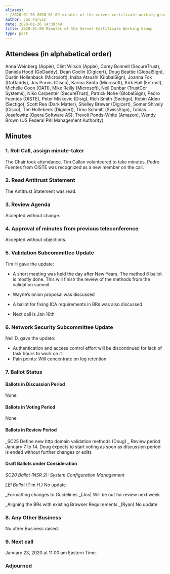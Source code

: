 ```yaml
---
aliases:
- /2020-01-26-2020-01-09-minutes-of-the-server-certificate-working-group/
author: Jos Purvis
date: 2020-01-26 14:39:49
title: 2020-01-09 Minutes of the Server Certificate Working Group
type: post
---
```


## Attendees (in alphabetical order) 

Anna Weinberg (Apple), Clint Wilson (Apple), Corey Bonnell (SecureTrust), Daniela Hood (GoDaddy), Dean Coclin (Digicert), Doug Beattie (GlobalSign), Dustin Hollenback (Microsoft), Inaba Atsushi (GlobalSign), Joanna Fox (GoDaddy), Jos Purvis (Cisco), Karina Sirota (Microsoft), Kirk Hall (Entrust), Michelle Coon (OATI), Mike Reilly (Microsoft), Neil Dunbar (TrustCor Systems), Niko Carpenter (SecureTrust), Patrick Nohe (GlobalSign), Pedro Fuentes (OISTE), Peter Miskovic (Disig), Rich Smith (Sectigo), Robin Alden (Sectigo), Scott Rea (Dark Matter), Shelley Brewer (Digicert), Somer Shively (Cisco), Tim Hollebeek (Digicert), Timo Schmitt (SwissSign), Tobias Josefowitz (Opera Software AS), Trevoli Ponds-White (Amazon), Wendy Brown (US Federal PKI Management Authority).

## Minutes 

### 1. Roll Call, assign minute-taker 

The Chair took attendance. Tim Callan volunteered to take minutes. Pedro Fuentes from OISTE was recognized as a new member on the call.

### 2. Read Antitrust Statement 

The Antitrust Statement was read.

### 3. Review Agenda 

Accepted without change.

### 4. Approval of minutes from previous teleconference 

Accepted without objections.

### 5. Validation Subcommittee Update 

Tim H gave the update:

- A short meeting was held the day after New Years. The method 6 ballot is mostly done. This will finish the review of the methods from the validation summit.

- Wayne’s onion proposal was discussed

- A ballot for fixing ICA requirements in BRs was also discussed

- Next call is Jan 16th

### 6. Network Security Subcommittee Update 

Neil D. gave the update:

- Authentication and access control effort will be discontinued for lack of task hours to work on it
- Pain points: Will concentrate on log retention

### 7. Ballot Status 

#### Ballots in Discussion Period 

None

#### Ballots in Voting Period 

None

#### Ballots in Review Period 

\_SC25 Define new http domain validation methods (Doug)
\_ Review period January 7 to 14. Doug expects to start voting as soon as discussion period is ended without further changes or edits

#### Draft Ballots under Consideration 

_SC20 Ballot (NSR 2): System Configuration Management_

_LEI Ballot_ (Tim H.)
No update

\_Formatting changes to Guidelines \_(Jos)
Will be out for review next week

\_Aligning the BRs with existing Browser Requirements \_(Ryan)
No update

### 8. Any Other Business 

No other Business raised.

### 9. Next call 

January 23, 2020 at 11:00 am Eastern Time.

### Adjourned